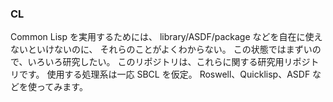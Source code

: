 ### CL

Common Lisp を実用するためには、
library/ASDF/package などを自在に使えないといけないのに、
それらのことがよくわからない。
この状態ではまずいので、いろいろ研究したい。
このリポジトリは、これらに関する研究用リポジトリです。
使用する処理系は一応 SBCL を仮定。
Roswell、Quicklisp、ASDF などを使ってみます。
